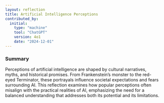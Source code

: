 ```yaml
---
layout: reflection
title: Artificial Intelligence Perceptions
contributed_by:
  initial:
    type: "machine"
    tool: "ChatGPT"
    version: 4o1
    date: "2024-12-01"
---
```


### Summary

Perceptions of artificial intelligence are shaped by cultural narratives, myths, and historical promises. From Frankenstein’s monster to the red-eyed Terminator, these portrayals influence societal expectations and fears surrounding AI. This reflection examines how popular perceptions often misalign with the practical realities of AI, emphasizing the need for a balanced understanding that addresses both its potential and its limitations.

